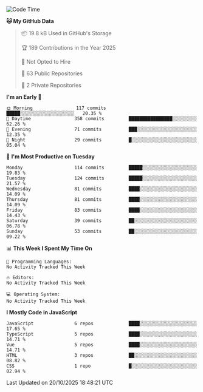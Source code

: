 <!--START_SECTION:waka-->
![Code Time](http://img.shields.io/badge/Code%20Time-1%2C484%20hrs%2047%20mins-blue)

**🐱 My GitHub Data** 

> 📦 19.8 kB Used in GitHub's Storage 
 > 
> 🏆 189 Contributions in the Year 2025
 > 
> 🚫 Not Opted to Hire
 > 
> 📜 63 Public Repositories 
 > 
> 🔑 2 Private Repositories 
 > 
**I'm an Early 🐤** 

```text
🌞 Morning                117 commits         █████░░░░░░░░░░░░░░░░░░░░   20.35 % 
🌆 Daytime                358 commits         ████████████████░░░░░░░░░   62.26 % 
🌃 Evening                71 commits          ███░░░░░░░░░░░░░░░░░░░░░░   12.35 % 
🌙 Night                  29 commits          █░░░░░░░░░░░░░░░░░░░░░░░░   05.04 % 
```
📅 **I'm Most Productive on Tuesday** 

```text
Monday                   114 commits         █████░░░░░░░░░░░░░░░░░░░░   19.83 % 
Tuesday                  124 commits         █████░░░░░░░░░░░░░░░░░░░░   21.57 % 
Wednesday                81 commits          ████░░░░░░░░░░░░░░░░░░░░░   14.09 % 
Thursday                 81 commits          ████░░░░░░░░░░░░░░░░░░░░░   14.09 % 
Friday                   83 commits          ████░░░░░░░░░░░░░░░░░░░░░   14.43 % 
Saturday                 39 commits          ██░░░░░░░░░░░░░░░░░░░░░░░   06.78 % 
Sunday                   53 commits          ██░░░░░░░░░░░░░░░░░░░░░░░   09.22 % 
```


📊 **This Week I Spent My Time On** 

```text
💬 Programming Languages: 
No Activity Tracked This Week

🔥 Editors: 
No Activity Tracked This Week

💻 Operating System: 
No Activity Tracked This Week
```

**I Mostly Code in JavaScript** 

```text
JavaScript               6 repos             ████░░░░░░░░░░░░░░░░░░░░░   17.65 % 
TypeScript               5 repos             ████░░░░░░░░░░░░░░░░░░░░░   14.71 % 
Vue                      5 repos             ████░░░░░░░░░░░░░░░░░░░░░   14.71 % 
HTML                     3 repos             ██░░░░░░░░░░░░░░░░░░░░░░░   08.82 % 
CSS                      1 repo              █░░░░░░░░░░░░░░░░░░░░░░░░   02.94 % 
```




 Last Updated on 20/10/2025 18:48:21 UTC
<!--END_SECTION:waka-->
